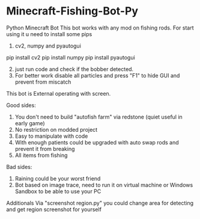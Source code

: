 # Minecraft-Fishing-Bot-Py
Python Minecraft Bot 
This bot works with any mod on fishing rods.
For start using it u need to install some pips

1. cv2, numpy and pyautogui

pip install cv2
pip install numpy
pip install pyautogui

2. just run code and check if the bobber detected.
3. For better work disable all particles and press "F1" to hide GUI and prevent from miscatch

This bot is External operating with screen.

Good sides:
1. You don't need to build "autofish farm" via redstone (quiet useful in early game)
2. No restriction on modded project
3. Easy to manipulate with code
4. With enough patients could be upgraded with auto swap rods and prevent it from breaking
5. All items from fishing

Bad sides:
1. Raining could be your worst friend
2. Bot based on image trace, need to run it on virtual machine or Windows Sandbox to be able to use your PC

Additionals
Via "screenshot region.py" you could change area for detecting and get region screenshot for yourself 
